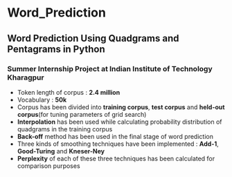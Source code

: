# Word_Prediction
## Word Prediction Using Quadgrams and Pentagrams in Python
### Summer Internship Project at Indian Institute of Technology Kharagpur 
* Token length of corpus : **2.4 million**
* Vocabulary : **50k**
* Corpus has been divided into **training corpus**, **test corpus** and **held-out corpus**(for tuning parameters of grid search)
* **Interpolation** has been used while calculating probability distribution of quadgrams in the training corpus
* **Back-off** method has been used in the final stage of word prediction
* Three kinds of smoothing techniques have been implemented : **Add-1**, **Good-Turing** and **Kneser-Ney**
* **Perplexity** of each of these three techniques has been calculated for comparison purposes
